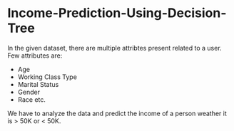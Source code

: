 # Income-Prediction-Using-Decision-Tree
In the given dataset, there are multiple attribtes present related to a user. Few attributes are:
- Age
- Working Class Type
- Marital Status
- Gender
- Race etc.

We have to analyze the data and predict the income of a person weather it is > 50K or < 50K.
